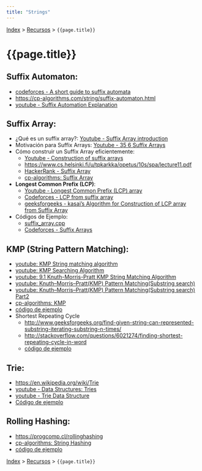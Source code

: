 ```yaml
---
title: "Strings"
---
```

[Index](../index) > [Recursos](resources) > ```{{page.title}}```

# {{page.title}}

## Suffix Automaton:
- [codeforces - A short guide to suffix automata](https://codeforces.com/blog/entry/20861)
- <https://cp-algorithms.com/string/suffix-automaton.html>
- [youtube - Suffix Automation Explanation](https://youtu.be/73Mm4dR2W1M)

## Suffix Array:
- ¿Qué es un suffix array?: [Youtube - Suffix Array introduction](https://www.youtube.com/watch?v=zqKlL3ZpTqs)
- Motivación para Suffix Arrays: [Youtube - 35 6 Suffix Arrays](https://youtu.be/f8S05ZS-8KY)
- Cómo construir un Suffix Array eficientemente:
    - [Youtube - Construction of suffix arrays](https://youtu.be/_TUeAdu-U_k)
    - <https://www.cs.helsinki.fi/u/tpkarkka/opetus/10s/spa/lecture11.pdf>
    - [HackerRank - Suffix Array](https://www.hackerrank.com/challenges/ashton-and-string/topics/suffix-array)
    - [cp-algorithms: Suffix Array](https://cp-algorithms.com/string/suffix-array.html)
- **Longest Common Prefix (LCP)**:
    - [Youtube - Longest Common Prefix (LCP) array](https://youtu.be/53VIWj8ksyI)
    - [Codeforces - LCP from suffix array](https://codeforces.com/blog/entry/12796)
    - [geeksforgeeks - kasai’s Algorithm for Construction of LCP array from Suffix Array](https://www.geeksforgeeks.org/%C2%AD%C2%ADkasais-algorithm-for-construction-of-lcp-array-from-suffix-array/)
- Códigos de Ejemplo:
    - [suffix_array.cpp](https://github.com/PabloMessina/Competitive-Programming-Material/blob/master/Strings/suffix_array.cpp)
    - [Codeforces - Suffix Arrays](http://codeforces.com/blog/entry/4025)

## KMP (String Pattern Matching):
- [youtube: KMP String matching algorithm](https://www.youtube.com/watch?v=v82y5TCcBhQ)
- [youtube: KMP Searching Algorithm](https://www.youtube.com/watch?v=y2b94AxPlF8)
- [youtube: 9.1 Knuth-Morris-Pratt KMP String Matching Algorithm](https://www.youtube.com/watch?v=V5-7GzOfADQ)
- [youtube: Knuth–Morris–Pratt(KMP) Pattern Matching(Substring search)](https://www.youtube.com/watch?v=GTJr8OvyEVQ)
- [youtube: Knuth–Morris–Pratt(KMP) Pattern Matching(Substring search) Part2](https://www.youtube.com/watch?v=KG44VoDtsAA)
- [cp-algorithms: KMP](https://cp-algorithms.com/string/prefix-function.html)
- [código de ejemplo](https://github.com/PabloMessina/Competitive-Programming-Material/blob/master/Strings/KMP.cpp)
- Shortest Repeating Cycle
  - <http://www.geeksforgeeks.org/find-given-string-can-represented-substring-iterating-substring-n-times/>
  - <http://stackoverflow.com/questions/6021274/finding-shortest-repeating-cycle-in-word>
  - [código de ejemplo](https://github.com/PabloMessina/Competitive-Programming-Material/blob/master/Strings/shortest_repeating_cycle.cpp)

## Trie:
- <https://en.wikipedia.org/wiki/Trie>
- [youtube - Data Structures: Tries](https://www.youtube.com/watch?v=zIjfhVPRZCg)
- [youtube - Trie Data Structure](https://www.youtube.com/watch?v=AXjmTQ8LEoI)
- [Código de ejemplo](https://github.com/PabloMessina/Competitive-Programming-Material/blob/master/Strings/Trie.cpp)

## Rolling Hashing:
- <https://progcomp.cl/rollinghashing>
- [cp-algorithms: String Hashing](https://cp-algorithms.com/string/string-hashing.html)
- [código de ejemplo](https://github.com/PabloMessina/Competitive-Programming-Material/blob/master/Strings/RollingHashing.cpp)

[Index](../index) > [Recursos](resources) > ```{{page.title}}```
